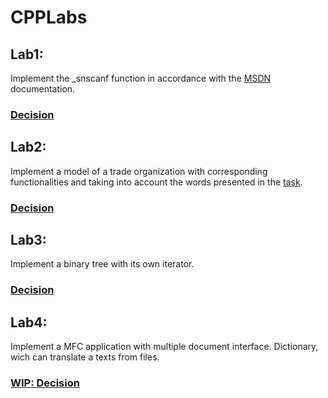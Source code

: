 # CPPLabs
## Lab1:
Implement the _snscanf function in accordance with the 
[MSDN](https://docs.microsoft.com/ru-ru/cpp/c-runtime-library/reference/snscanf-snscanf-l-snwscanf-snwscanf-l?view=vs-2019) 
documentation.
### [Decision](https://github.com/GospodarikovaVS/CPPLabs/tree/master/Lab1)

## Lab2:
Implement a model of a trade organization with corresponding 
functionalities and taking into account the words presented in the 
[task](https://github.com/GospodarikovaVS/CPPLabs/blob/master/Lab2/Task.txt).
### [Decision](https://github.com/GospodarikovaVS/CPPLabs/tree/master/Lab2)

## Lab3:
Implement a binary tree with its own iterator.
### [Decision](https://github.com/GospodarikovaVS/CPPLabs/tree/master/Lab3)

## Lab4:
Implement a MFC application with multiple document interface. Dictionary, wich can translate a texts from files.
### [WIP: Decision](https://github.com/GospodarikovaVS/CPPLabs/tree/master/TranslatorApp)
